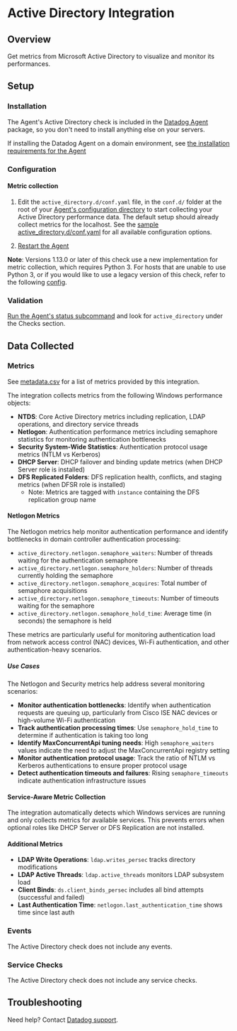 # Active Directory Integration

## Overview

Get metrics from Microsoft Active Directory to visualize and monitor its performances.

## Setup

### Installation

The Agent's Active Directory check is included in the [Datadog Agent][1] package, so you don't need to install anything else on your servers.

If installing the Datadog Agent on a domain environment, see [the installation requirements for the Agent][2]

### Configuration

#### Metric collection

1. Edit the `active_directory.d/conf.yaml` file, in the `conf.d/` folder at the root of your [Agent's configuration directory][3] to start collecting your Active Directory performance data. The default setup should already collect metrics for the localhost. See the [sample active_directory.d/conf.yaml][4] for all available configuration options.

2. [Restart the Agent][5]

**Note**: Versions 1.13.0 or later of this check use a new implementation for metric collection, which requires Python 3. For hosts that are unable to use Python 3, or if you would like to use a legacy version of this check, refer to the following [config][10].

### Validation

[Run the Agent's status subcommand][7] and look for `active_directory` under the Checks section.

## Data Collected

### Metrics

See [metadata.csv][8] for a list of metrics provided by this integration.

The integration collects metrics from the following Windows performance objects:

- **NTDS**: Core Active Directory metrics including replication, LDAP operations, and directory service threads
- **Netlogon**: Authentication performance metrics including semaphore statistics for monitoring authentication bottlenecks
- **Security System-Wide Statistics**: Authentication protocol usage metrics (NTLM vs Kerberos)
- **DHCP Server**: DHCP failover and binding update metrics (when DHCP Server role is installed)
- **DFS Replicated Folders**: DFS replication health, conflicts, and staging metrics (when DFSR role is installed)
  - Note: Metrics are tagged with `instance` containing the DFS replication group name

#### Netlogon Metrics

The Netlogon metrics help monitor authentication performance and identify bottlenecks in domain controller authentication processing:

- `active_directory.netlogon.semaphore_waiters`: Number of threads waiting for the authentication semaphore
- `active_directory.netlogon.semaphore_holders`: Number of threads currently holding the semaphore
- `active_directory.netlogon.semaphore_acquires`: Total number of semaphore acquisitions
- `active_directory.netlogon.semaphore_timeouts`: Number of timeouts waiting for the semaphore
- `active_directory.netlogon.semaphore_hold_time`: Average time (in seconds) the semaphore is held

These metrics are particularly useful for monitoring authentication load from network access control (NAC) devices, Wi-Fi authentication, and other authentication-heavy scenarios.

##### Use Cases

The Netlogon and Security metrics help address several monitoring scenarios:

- **Monitor authentication bottlenecks**: Identify when authentication requests are queuing up, particularly from Cisco ISE NAC devices or high-volume Wi-Fi authentication
- **Track authentication processing times**: Use `semaphore_hold_time` to determine if authentication is taking too long
- **Identify MaxConcurrentApi tuning needs**: High `semaphore_waiters` values indicate the need to adjust the MaxConcurrentApi registry setting
- **Monitor authentication protocol usage**: Track the ratio of NTLM vs Kerberos authentications to ensure proper protocol usage
- **Detect authentication timeouts and failures**: Rising `semaphore_timeouts` indicate authentication infrastructure issues

#### Service-Aware Metric Collection

The integration automatically detects which Windows services are running and only collects metrics for available services. This prevents errors when optional roles like DHCP Server or DFS Replication are not installed.

#### Additional Metrics

- **LDAP Write Operations**: `ldap.writes_persec` tracks directory modifications
- **LDAP Active Threads**: `ldap.active_threads` monitors LDAP subsystem load
- **Client Binds**: `ds.client_binds_persec` includes all bind attempts (successful and failed)
- **Last Authentication Time**: `netlogon.last_authentication_time` shows time since last auth

### Events

The Active Directory check does not include any events.

### Service Checks

The Active Directory check does not include any service checks.

## Troubleshooting

Need help? Contact [Datadog support][9].

[1]: /account/settings/agent/latest
[2]: https://docs.datadoghq.com/agent/faq/windows-agent-ddagent-user/#installation-in-a-domain-environment
[3]: https://docs.datadoghq.com/agent/guide/agent-configuration-files/#agent-configuration-directory
[4]: https://github.com/DataDog/integrations-core/blob/master/active_directory/datadog_checks/active_directory/data/conf.yaml.example
[5]: https://docs.datadoghq.com/agent/guide/agent-commands/#start-stop-and-restart-the-agent
[7]: https://docs.datadoghq.com/agent/guide/agent-commands/#agent-status-and-information
[8]: https://github.com/DataDog/integrations-core/blob/master/active_directory/metadata.csv
[9]: https://docs.datadoghq.com/help/
[10]: https://github.com/DataDog/integrations-core/blob/7.33.x/active_directory/datadog_checks/active_directory/data/conf.yaml.example
